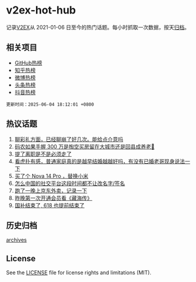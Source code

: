 # v2ex-hot-hub

 记录[V2EX](https://www.v2ex.com/)从 2021-01-06 日至今的热门话题。每小时抓取一次数据，按天[归档](archives)。
 
 ## 相关项目

- [GitHub热榜](https://github.com/lonnyzhang423/github-hot-hub)
- [知乎热榜](https://github.com/lonnyzhang423/zhihu-hot-hub)
- [微博热榜](https://github.com/lonnyzhang423/weibo-hot-hub)
- [头条热榜](https://github.com/lonnyzhang423/toutiao-hot-hub)
- [抖音热榜](https://github.com/lonnyzhang423/douyin-hot-hub)


 `更新时间：2025-06-04 18:12:01 +0800`

## 热议话题

1. [聊彩礼方面，已经聊崩了好几次。能给点介意吗](https://www.v2ex.com/t/1136242)
1. [码农如果手握 300 万是掏空买房留在大城市还是回县成养老🫠](https://www.v2ex.com/t/1136134)
1. [提了离职是不是必须走了](https://www.v2ex.com/t/1136218)
1. [看虎扑有感，普通家庭真的是越早结婚越越好吗，有没有已婚老哥现身说法一下](https://www.v2ex.com/t/1136192)
1. [买了个 Nova 14 Pro ，替换小米](https://www.v2ex.com/t/1136228)
1. [怎么中国的社交平台这段时间都不让改名字/签名](https://www.v2ex.com/t/1136226)
1. [跑了一晚上京东外卖，记录一下](https://www.v2ex.com/t/1136194)
1. [昨晚第一次开通会员看《藏海传》](https://www.v2ex.com/t/1136205)
1. [国补结束了, 618 也提前结束了](https://www.v2ex.com/t/1136202)

## 历史归档

[archives](archives)

## License

See the [LICENSE](LICENSE) file for license rights and limitations (MIT).
